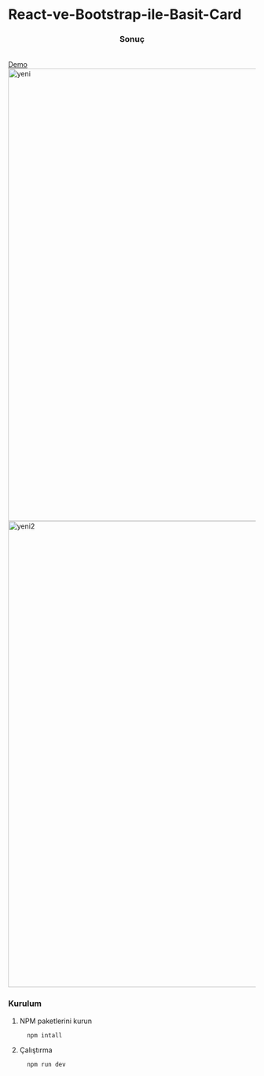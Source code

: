 # React-ve-Bootstrap-ile-Basit-Card




  <h3 align="center">Sonuç</h3>
      <br />
<div>
    <a href="https://react-ve-bootstrap-ile-basit-card.netlify.app/">Demo</a>
 </div>
 
<img width="919" alt="yeni" src="https://user-images.githubusercontent.com/96357374/221906906-9b7f1edd-1ca4-4272-b09b-b02e908cc78c.png">

<img width="947" alt="yeni2" src="https://user-images.githubusercontent.com/96357374/221906923-553e2610-0e7e-49c9-8f98-f6eb972140e8.png">


 
### Kurulum
1. NPM paketlerini kurun 
    ```ş
      npm intall 
    ```

2. Çalıştırma
    ```ş
      npm run dev 
    ```
